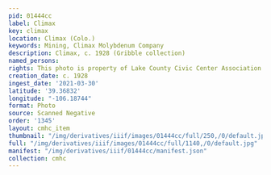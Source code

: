 ```yaml
---
pid: 01444cc
label: Climax
key: climax
location: Climax (Colo.)
keywords: Mining, Climax Molybdenum Company
description: Climax, c. 1928 (Gribble collection)
named_persons: 
rights: This photo is property of Lake County Civic Center Association.
creation_date: c. 1928
ingest_date: '2021-03-30'
latitude: '39.36832'
longitude: "-106.18744"
format: Photo
source: Scanned Negative
order: '1345'
layout: cmhc_item
thumbnail: "/img/derivatives/iiif/images/01444cc/full/250,/0/default.jpg"
full: "/img/derivatives/iiif/images/01444cc/full/1140,/0/default.jpg"
manifest: "/img/derivatives/iiif/01444cc/manifest.json"
collection: cmhc
---
```

